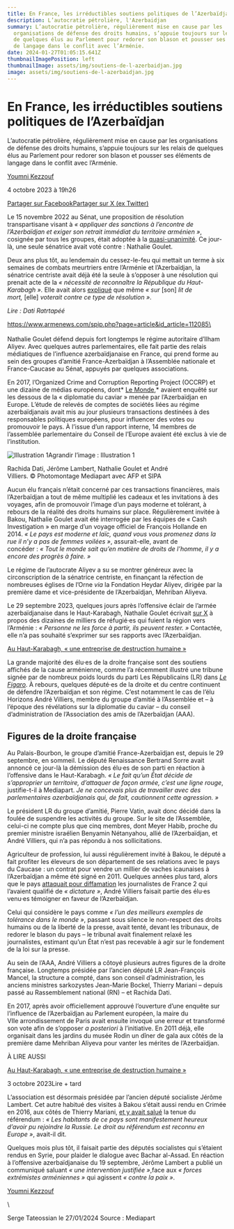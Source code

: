 ```yaml
---
title: En France, les irréductibles soutiens politiques de l’Azerbaïdjan
description: L’autocratie pétrolière, l'Azerbaidjan
summary: L’autocratie pétrolière, régulièrement mise en cause par les
  organisations de défense des droits humains, s’appuie toujours sur les relais
  de quelques élus au Parlement pour redorer son blason et pousser ses éléments
  de langage dans le conflit avec l’Arménie.
date: 2024-01-27T01:05:15.641Z
thumbnailImagePosition: left
thumbnailImage: assets/img/soutiens-de-l-azerbaidjan.jpg
image: assets/img/soutiens-de-l-azerbaidjan.jpg
---
```

# En France, les irréductibles soutiens politiques de l’Azerbaïdjan

L’autocratie pétrolière, régulièrement mise en cause par les organisations de défense des droits humains, s’appuie toujours sur les relais de quelques élus au Parlement pour redorer son blason et pousser ses éléments de langage dans le conflit avec l’Arménie.

[Youmni Kezzouf](https://www.mediapart.fr/biographie/youmni-kezzouf-0)

4 octobre 2023 à 19h26

[Partager sur Facebook](https://www.facebook.com/sharer/sharer.php?u=https%3A%2F%2Fwww.mediapart.fr%2Fjournal%2Fpolitique%2F041023%2Fen-france-les-irreductibles-soutiens-politiques-de-l-azerbaidjan%3Fat_medium%3Dcustom3%26at_campaign%3D66)[Partager sur X (ex Twitter)](https://twitter.com/intent/tweet?text=En+France%2C+les+irr%C3%A9ductibles+soutiens+politiques+de+l%E2%80%99Azerba%C3%AFdjan+via+%40Mediapart&url=https%3A%2F%2Fwww.mediapart.fr%2Fjournal%2Fpolitique%2F041023%2Fen-france-les-irreductibles-soutiens-politiques-de-l-azerbaidjan%3Fat_medium%3Dcustom3%26at_campaign%3D67)

Le 15 novembre 2022 au Sénat, une proposition de résolution transpartisane visant à *« appliquer des sanctions à l’encontre de l’Azerbaïdjan et exiger son retrait immédiat du territoire arménien »*, cosignée par tous les groupes, était adoptée à la [quasi-unanimité](https://www.senat.fr/scrutin-public/2022/scr2022-52.html). Ce jour-là, une seule sénatrice avait voté contre : Nathalie Goulet.

Deux ans plus tôt, au lendemain du cessez-le-feu qui mettait un terme à six semaines de combats meurtriers entre l’Arménie et l’Azerbaïdjan, la sénatrice centriste avait déjà été la seule à s’opposer à une résolution qui prenait acte de la *« nécessité de reconnaître la République du Haut-Karabagh ».* Elle avait alors [expliqué](https://www.senat.fr/cra/s20201126/s20201126_0.html#par_9) que même *« sur* \[son] *lit de mort,* \[elle] *voterait contre ce type de résolution »*.

*Lire : Dati Ratrtapéé*

https://www.armenews.com/spip.php?page=article&id_article=112085\
\
\
Nathalie Goulet défend depuis fort longtemps le régime autoritaire d’Ilham Aliyev. Avec quelques autres parlementaires, elle fait partie des relais médiatiques de l’influence azerbaïdjanaise en France, qui prend forme au sein des groupes d’amitié France-Azerbaïdjan à l’Assemblée nationale et France-Caucase au Sénat, appuyés par quelques associations.

En 2017, l’Organized Crime and Corruption Reporting Project (OCCRP) et une dizaine de médias européens, dont* [Le Monde](https://www.lemonde.fr/asie-pacifique/article/2017/09/04/diplomatie-du-caviar-comment-l-azerbaidjan-s-offre-l-amitie-de-responsable-politiques-europeens_5180962_3216.html),* avaient enquêté sur les dessous de la « diplomatie du caviar » menée par l’Azerbaïdjan en Europe. L’étude de relevés de comptes de sociétés liées au régime azerbaïdjanais avait mis au jour plusieurs transactions destinées à des responsables politiques européens, pour influencer des votes ou promouvoir le pays. À l’issue d’un rapport interne, 14 membres de l’assemblée parlementaire du Conseil de l’Europe avaient été exclus à vie de l’institution.

![Illustration 1](https://static.mediapart.fr/etmagine/article_google_discover/files/2023/10/04/23104-en-france-les-irreductibles-soutiens-politiques-de-l-azerbaidjan.jpg)Agrandir l’image : Illustration 1

Rachida Dati, Jérôme Lambert, Nathalie Goulet et André Villiers. © Photomontage Mediapart avec AFP et SIPA

Aucun élu français n’était concerné par ces transactions financières, mais l’Azerbaïdjan a tout de même multiplié les cadeaux et les invitations à des voyages, afin de promouvoir l’image d’un pays moderne et tolérant, à rebours de la réalité des droits humains sur place. Régulièrement invitée à Bakou, Nathalie Goulet avait été interrogée par les équipes de « Cash Investigation » en marge d’un voyage officiel de François Hollande en 2014. *« Le pays est moderne et laïc, quand vous vous promenez dans la rue il n’y a pas de femmes voilées »*, assurait-elle, avant de concéder : *« Tout le monde sait qu’en matière de droits de l’homme, il y a encore des progrès à faire. »*

Le régime de l’autocrate Aliyev a su se montrer généreux avec la circonscription de la sénatrice centriste, en finançant la réfection de nombreuses églises de l’Orne *via* la Fondation Heydar Aliyev, dirigée par la première dame et vice-présidente de l’Azerbaïdjan, Mehriban Aliyeva.

Le 29 septembre 2023, quelques jours après l’offensive éclair de l’armée azerbaïdjanaise dans le Haut-Karabagh, Nathalie Goulet écrivait [sur X](https://twitter.com/senateur61/status/1707775866464284775) à propos des dizaines de milliers de réfugié·es qui fuient la région vers l’Arménie : *« Personne ne les force à partir, ils peuvent rester. »* Contactée, elle n’a pas souhaité s’exprimer sur ses rapports avec l’Azerbaïdjan.

[Au Haut-Karabagh, « une entreprise de destruction humaine »](https://www.mediapart.fr/journal/international/031023/au-haut-karabagh-une-entreprise-de-destruction-humaine)

<!--EndFragment-->

La grande majorité des élu·es de la droite française sont des soutiens affichés de la cause arménienne, comme l’a récemment illustré une tribune signée par de nombreux poids lourds du parti Les Républicains (LR) dans *[Le Figaro](https://www.lefigaro.fr/vox/politique/toute-la-droite-lr-reunie-d-une-seule-voix-pour-soutenir-le-haut-karabakh-20230612)*. À rebours, quelques député·es de la droite et du centre continuent de défendre l’Azerbaïdjan et son régime. C’est notamment le cas de l’élu Horizons André Villiers, membre du groupe d’amitié à l’Assemblée et – à l’époque des révélations sur la diplomatie du caviar – du conseil d’administration de l’Association des amis de l’Azerbaïdjan (AAA).

## **Figures de la droite française**

Au Palais-Bourbon, le groupe d’amitié France-Azerbaïdjan est, depuis le 29 septembre, en sommeil. Le député Renaissance Bertrand Sorre avait annoncé ce jour-là la démission des élu·es de son parti en réaction à l’offensive dans le Haut-Karabagh. *« Le fait qu’un État décide de s’approprier un territoire, d’attaquer de façon armée, c’est une ligne rouge*, justifie-t-il à Mediapart. *Je ne concevais plus de travailler avec des parlementaires azerbaïdjanais qui, de fait, cautionnent cette agression. »*

Le président LR du groupe d’amitié, Pierre Vatin, avait donc décidé dans la foulée de suspendre les activités du groupe. Sur le site de l’Assemblée, celui-ci ne compte plus que cinq membres, dont Meyer Habib, proche du premier ministre israélien Benyamin Nétanyahou, allié de l’Azerbaïdjan, et André Villiers, qui n’a pas répondu à nos sollicitations.

Agriculteur de profession, lui aussi régulièrement invité à Bakou, le député a fait profiter les éleveurs de son département de ses relations avec le pays du Caucase : un contrat pour vendre un millier de vaches icaunaises à l’Azerbaïdjan a même été signé en 2011. Quelques années plus tard, alors que le pays [attaquait pour diffamation](https://www.mediapart.fr/journal/france/060917/au-tribunal-lazerbaidjan-reclame-la-france-un-brevet-democratique) les journalistes de France 2 qui l’avaient qualifié de *« dictature »*, André Villiers faisait partie des élu·es venu·es témoigner en faveur de l’Azerbaïdjan.

Celui qui considère le pays comme *« l’un des meilleurs exemples de tolérance dans le monde »*, passant sous silence le non-respect des droits humains ou de la liberté de la presse, avait tenté, devant les tribunaux, de redorer le blason du pays – le tribunal avait finalement relaxé les journalistes, estimant qu’un État n’est pas recevable à agir sur le fondement de la loi sur la presse.

Au sein de l’AAA, André Villiers a côtoyé plusieurs autres figures de la droite française. Longtemps présidée par l’ancien député LR Jean-François Mancel, la structure a compté, dans son conseil d’administration, les anciens ministres sarkozystes Jean-Marie Bockel, Thierry Mariani – depuis passé au Rassemblement national (RN) – et Rachida Dati.

En 2017, après avoir officiellement approuvé l’ouverture d’une enquête sur l’influence de l’Azerbaïdjan au Parlement européen, la maire du VIIe arrondissement de Paris avait ensuite invoqué une erreur et transformé son vote afin de s’opposer *a posteriori* à l’initiative. En 2011 déjà, elle organisait dans les jardins du musée Rodin un dîner de gala aux côtés de la première dame Mehriban Aliyeva pour vanter les mérites de l’Azerbaïdjan.

À LIRE AUSSI

[Au Haut-Karabagh, « une entreprise de destruction humaine »](https://www.mediapart.fr/journal/international/031023/au-haut-karabagh-une-entreprise-de-destruction-humaine)

3 octobre 2023Lire + tard

L’association est désormais présidée par l’ancien député socialiste Jérôme Lambert. Cet autre habitué des visites à Bakou s’était aussi rendu en Crimée en 2016, aux côtés de Thierry Mariani, [et y avait salué](https://www.charentelibre.fr/politique/jerome-lambert/jerome-lambert-en-crimee-avec-les-elus-de-droite-6150494.php) la tenue du référendum : *« Les habitants de ce pays sont manifestement heureux d’avoir pu rejoindre la Russie. Le droit au référendum est reconnu en Europe »*, avait-il dit.

Quelques mois plus tôt, il faisait partie des députés socialistes qui s’étaient rendus en Syrie, pour plaider le dialogue avec Bachar al-Assad. En réaction à l’offensive azerbaïdjanaise du 19 septembre, Jérôme Lambert a publié un communiqué saluant *« une intervention justifiée »*,face aux *« forces extrémistes arméniennes »* qui agissent *« contre la paix »*.

[Youmni Kezzouf](https://www.mediapart.fr/biographie/youmni-kezzouf-0)

<!--EndFragment-->\

S﻿erge Tateossian le 27/01/2024  Source : Mediapart